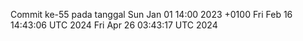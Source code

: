 Commit ke-55 pada tanggal Sun Jan 01 14:00 2023 +0100
Fri Feb 16 14:43:06 UTC 2024
Fri Apr 26 03:43:17 UTC 2024
